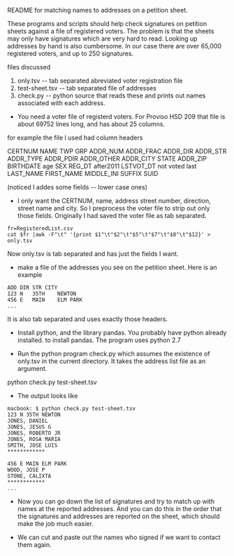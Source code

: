 README for matching names to addresses on a petition sheet.

These programs and scripts should help check signatures on petition
sheets against a file of registered voters. The problem is that the
sheets may only have signatures which are very hard to read. Looking
up addresses by hand is also cumbersome. In our case there are over
65,000 registered voters, and up to 250 signatures.

files discussed

1. only.tsv       -- tab separated abreviated voter registration file
2. test-sheet.tsv -- tab separated file of addresses
3. check.py       -- python source that reads these and prints out names
                     associated with each address. 

* You need a voter file of registerd voters. For Proviso HSD 209 that
file is about 69752 lines long, and has about 25 columns.

for example the file I used had column headers

CERTNUM NAME TWP GRP ADDR_NUM ADDR_FRAC ADDR_DIR ADDR_STR ADDR_TYPE
ADDR_PDIR ADDR_OTHER ADDR_CITY STATE ADDR_ZIP BIRTHDATE age SEX REG_DT
after2011 LSTVOT_DT not voted last LAST_NAME FIRST_NAME MIDDLE_INI
SUFFIX SUID

(noticed I addes some fields -- lower case ones)

* I only want the CERTNUM, name, address street number, direction,
street name and city.  So I preprocess the voter file to strip out
only those fields. Originally I had saved the voter file as tab
separated.

```
fr=RegisteredList.csv
cat $fr |awk -F"\t" '{print $1"\t"$2"\t"$5"\t"$7"\t"$8"\t"$12}' > only.tsv
```

Now only.tsv is tab separated and has just the fields I want.

* make a file of the addresses you see on the petition sheet. Here is
an example

```
ADD	DIR	STR	CITY
123	N	35TH	NEWTON
456	E	MAIN	ELM PARK
...
```

It is also tab separated and uses exactly those headers.

* Install python, and the library pandas. You probably have python
already installed.  to install pandas. The program uses python 2.7

* Run the python program check.py which assumes the existence of
only.tsv in the current directory. It takes the address list file as
an argument.

python check.py test-sheet.tsv

* The output looks like

```
macbook: $ python check.py test-sheet.tsv
123 N 35TH NEWTON
JONES, DANIEL
JONES, JESUS G
JONES, ROBERTO JR
JONES, ROSA MARIA
SMITH, JOSE LUIS
************

456 E MAIN ELM PARK
WOOD, JOSE P
STONE, CALIXTA
************
...
```

* Now you can go down the list of signatures and try to match up with
names at the reported addresses.  And you can do this in the order
that the signatures and addresses are reported on the sheet, which
should make the job much easier.

* We can cut and paste out the names who signed if we want to contact
them again.

